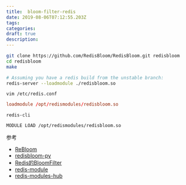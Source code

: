 ```yaml
---
title:  bloom-filter-redis
date: 2019-08-06T07:12:55.203Z
tags: 
categories:
draft: true
description: 
---
```



```bash
git clone https://github.com/RedisBloom/RedisBloom.git redisbloom
cd redisbloom
make

# Assuming you have a redis build from the unstable branch:
redis-server --loadmodule ./redisbloom.so
```
`vim /etc/redis.conf`
```conf
loadmodule /opt/redismodules/redisbloom.so
```

`redis-cli`
```shell
MODULE LOAD /opt/redismodules/redisbloom.so
```


参考  

- [ReBloom](https://oss.redislabs.com/redisbloom/Quick_Start/)
- [redisbloom-py](https://github.com/RedisBloom/redisbloom-py)
- [Redis的BloomFilter](https://redislabs.com/blog/rebloom-bloom-filter-datatype-redis/)
- [redis-module](https://segmentfault.com/a/1190000015976157)
- [redis-modules-hub](https://redislabs.com/community/redis-modules-hub/)